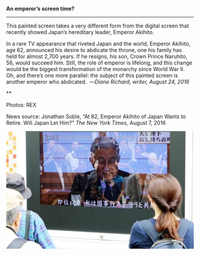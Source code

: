 **An emperor’s screen time?**

****

This painted screen takes a very different form from the digital screen that recently showed Japan’s hereditary leader, Emperor Akihito.

In a rare TV appearance that riveted Japan and the world, Emperor Akihito, age 82, announced his desire to abdicate the throne, one his family has held for almost 2,700 years. If he resigns, his son, Crown Prince Naruhito, 56, would succeed him. Still, the role of emperor is lifelong, and this change would be the biggest transformation of the monarchy since World War II. Oh, and there’s one more parallel: the subject of this painted screen is another emperor who abdicated.  —*Diane Richard, writer, August 24, 2016*

**

Photos: REX

News source: Jonathan Soble, “At 82, Emperor Akihito of Japan Wants to Retire. Will Japan Let Him?” *The New York Times,* August 7, 2016

![](../images/16-8-24_2013.29.48_EmperorEDIT-1.jpeg)
